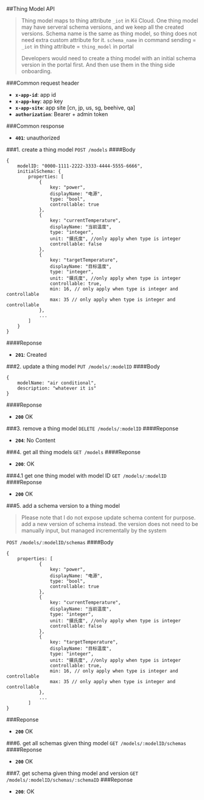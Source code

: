 ##Thing Model API
> Thing model maps to thing attribute `_iot` in Kii Cloud. One thing model may have serveral schema versions, and we keep all the created versions. Schema name is the same as thing model, so thing does not need extra custom attribute for it. `schema_name` in command sending = `_iot` in thing attribute = `thing_model` in portal
> 
> Developers would need to create a thing model with an initial schema version in the portal first. And then use them in the thing side onboarding.

###Common request header
 - **`x-app-id`**: app id
 - **`x-app-key`**: app key
 - **`x-app-site`**: app site [cn, jp, us, sg, beehive, qa]
 - **`authorization`**: Bearer + admin token

###Common response
- **`401`**: unauthorized

###1. create a thing model
`POST /models`
####Body
```
{
	modelID: "0000-1111-2222-3333-4444-5555-6666",
	initialSchema: {
		properties: [
			{
				key: "power",
				displayName: "电源",
				type: "bool",
				controllable: true
			},
			{
				key: "currentTemperature",
				displayName: "当前温度",
				type: "integer",
				unit: "摄氏度", //only apply when type is integer
				controllable: false			
			},
			{
				key: "targetTemperature",
				displayName: "目标温度",
				type: "integer",
				unit: "摄氏度", //only apply when type is integer
				controllable: true,
				min: 16, // only apply when type is integer and controllable
				max: 35 // only apply when type is integer and controllable
			},
			...
		]
	}
}
```
####Reponse
 - **`201`**: Created
 
###2. update a thing model
`PUT /models/:modelID`
####Body
```
{
	modelName: "air conditional",
	description: "whatever it is"
}
```
####Reponse
 - **`200`** OK

###3. remove a thing model
`DELETE /models/:modelID`
####Reponse
 - **`204`**: No Content
 
###4. get all thing models
`GET /models`
####Reponse
 - **`200`**: OK

###4.1 get one thing model with model ID
`GET /models/:modelID`
####Reponse
 - **`200`** OK

###5. add a schema version to a thing model
> Please note that I do not expose update schema content for purpose. add a new version of schema instead. the version does not need to be manually input, but managed incrementally by the system

`POST /models/:modelID/schemas`
####Body
```
{
	properties: [
			{
				key: "power",
				displayName: "电源",
				type: "bool",
				controllable: true
			},
			{
				key: "currentTemperature",
				displayName: "当前温度",
				type: "integer",
				unit: "摄氏度", //only apply when type is integer
				controllable: false			
			},
			{
				key: "targetTemperature",
				displayName: "目标温度",
				type: "integer",
				unit: "摄氏度", //only apply when type is integer
				controllable: true,
				min: 16, // only apply when type is integer and controllable
				max: 35 // only apply when type is integer and controllable
			},
			...
		]
}
```
###Reponse
 - **`200`** OK
 
###6. get all schemas given thing model
`GET /models/:modelID/schemas`
####Reponse
 - **`200`** OK

###7. get schema given thing model and version
`GET /models/:modelID/schemas/:schemaID`
###Reponse
 - **`200`**: OK

